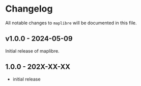 # Changelog

All notable changes to `maplibre` will be documented in this file.

## v1.0.0 - 2024-05-09

Initial release of maplibre.

## 1.0.0 - 202X-XX-XX

- initial release
